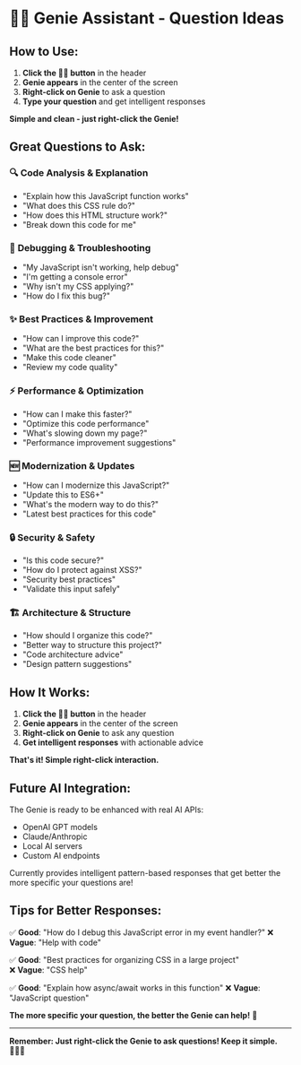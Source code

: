 # 🧞‍♂️ Genie Assistant - Question Ideas

## **How to Use:**

1. **Click the 🧞‍♂️ button** in the header
2. **Genie appears** in the center of the screen  
3. **Right-click on Genie** to ask a question
4. **Type your question** and get intelligent responses

**Simple and clean - just right-click the Genie!**

## **Great Questions to Ask:**

### 🔍 **Code Analysis & Explanation**
- "Explain how this JavaScript function works"
- "What does this CSS rule do?"
- "How does this HTML structure work?"
- "Break down this code for me"

### 🐛 **Debugging & Troubleshooting**
- "My JavaScript isn't working, help debug"
- "I'm getting a console error"
- "Why isn't my CSS applying?"
- "How do I fix this bug?"

### ✨ **Best Practices & Improvement**
- "How can I improve this code?"
- "What are the best practices for this?"
- "Make this code cleaner"
- "Review my code quality"

### ⚡ **Performance & Optimization**
- "How can I make this faster?"
- "Optimize this code performance"
- "What's slowing down my page?"
- "Performance improvement suggestions"

### 🆕 **Modernization & Updates**
- "How can I modernize this JavaScript?"
- "Update this to ES6+"
- "What's the modern way to do this?"
- "Latest best practices for this code"

### 🔒 **Security & Safety**
- "Is this code secure?"
- "How do I protect against XSS?"
- "Security best practices"
- "Validate this input safely"

### 🏗️ **Architecture & Structure**
- "How should I organize this code?"
- "Better way to structure this project?"
- "Code architecture advice"
- "Design pattern suggestions"

## **How It Works:**

1. **Click the 🧞‍♂️ button** in the header
2. **Genie appears** in the center of the screen
3. **Right-click on Genie** to ask any question
4. **Get intelligent responses** with actionable advice

**That's it! Simple right-click interaction.**

## **Future AI Integration:**

The Genie is ready to be enhanced with real AI APIs:
- OpenAI GPT models
- Claude/Anthropic
- Local AI servers
- Custom AI endpoints

Currently provides intelligent pattern-based responses that get better the more specific your questions are!

## **Tips for Better Responses:**

✅ **Good**: "How do I debug this JavaScript error in my event handler?"
❌ **Vague**: "Help with code"

✅ **Good**: "Best practices for organizing CSS in a large project"  
❌ **Vague**: "CSS help"

✅ **Good**: "Explain how async/await works in this function"
❌ **Vague**: "JavaScript question"

**The more specific your question, the better the Genie can help!** 🎯

---

**Remember: Just right-click the Genie to ask questions! Keep it simple.** 🧞‍♂️✨
